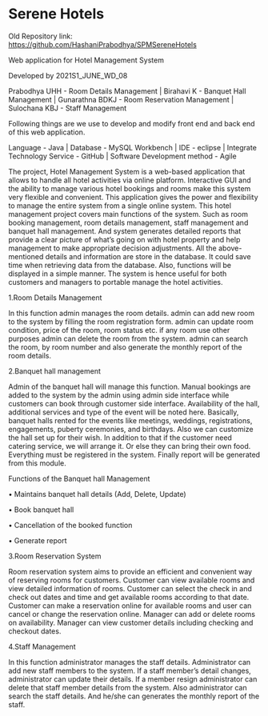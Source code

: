 # Serene Hotels

Old Repository link: https://github.com/HashaniPrabodhya/SPMSereneHotels

Web application for Hotel Management System

Developed by 2021S1_JUNE_WD_08

Prabodhya UHH - Room Details Management | Birahavi K - Banquet Hall Management | Gunarathna BDKJ - Room Reservation Management | Sulochana KBJ - Staff Management

Following things are we use to develop and modify front end and back end of this web application.

Language - Java | Database - MySQL Workbench | IDE - eclipse | Integrate Technology Service - GitHub | Software Development method - Agile

The project, Hotel Management System is a web-based application that allows to handle all hotel activities via online platform. Interactive GUI and the ability to manage various hotel bookings and rooms make this system very flexible and convenient. This application gives the power and flexibility to manage the entire system from a single online system. This hotel management project covers main functions of the system. Such as room booking management, room details management, staff management and banquet hall management. And system generates detailed reports that provide a clear picture of what’s going on with hotel property and help management to make appropriate decision adjustments. All the above-mentioned details and information are store in the database. It could save time when retrieving data from the database. Also, functions will be displayed in a simple manner. The system is hence useful for both customers and managers to portable manage the hotel activities.


1.Room Details Management 

In this function admin manages the room details. admin can add new room to the system by filling the room registration form. admin can update room condition, price of the room, room status etc. if any room use other purposes admin can delete the room from the system. admin can search the room, by room number and also generate the monthly report of the room details.

2.Banquet hall management 

Admin of the banquet hall will manage this function. Manual bookings are added to the system by the admin using admin side interface while customers can book through customer side interface. Availability of the hall, additional services and type of the event will be noted here. Basically, banquet halls rented for the events like meetings, weddings, registrations, engagements, puberty ceremonies, and birthdays. Also we can customize the hall set up for their wish. In addition to that if the customer need catering service, we will arrange it. Or else they can bring their own food. Everything must be registered in the system. Finally report will be generated from this module.

Functions of the Banquet hall Management

•	Maintains banquet hall details (Add, Delete, Update)

•	Book banquet hall

•	Cancellation of the booked function

•	Generate report  



3.Room Reservation System 

Room reservation system aims to provide an efficient and convenient way of reserving rooms for customers. Customer can view available rooms and view detailed information of rooms. Customer can select the check in and check out dates and time and get available rooms according to that date. Customer can make a reservation online for available rooms and user can cancel or change the reservation online. Manager can add or delete rooms on availability. Manager can view customer details including checking and checkout dates.

4.Staff Management 

In this function administrator manages the staff details. Administrator can add new staff members to the system. If a staff member’s detail changes, administrator can update their details. If a member resign administrator can delete that staff member details from the system. Also administrator can search the staff details. And he/she can generates the monthly report of the staff.
